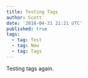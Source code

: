 ```yaml
---
title: Testing Tags
author: Scott
date: '2018-04-21 21:21 UTC'
published: true
tags:
  - tag: Test
  - tag: New
  - tag: Tags
---
```

Testing tags again.
